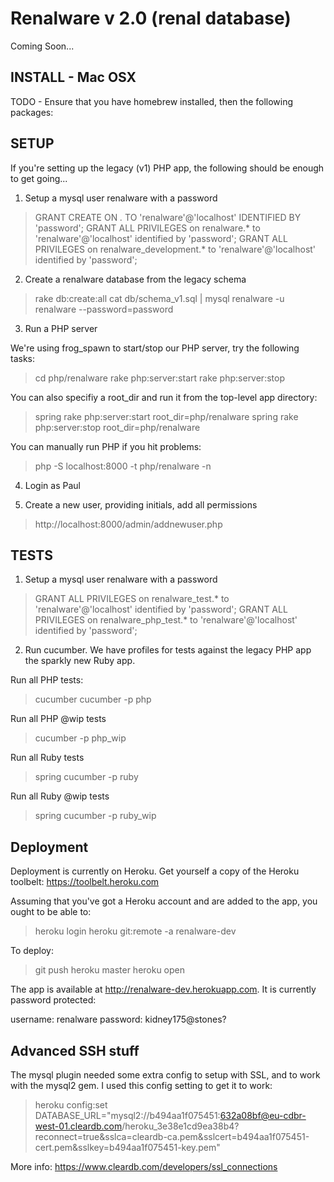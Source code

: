 Renalware v 2.0 (renal database)
============

Coming Soon...

INSTALL - Mac OSX
-------

TODO - Ensure that you have homebrew installed, then the following packages:

SETUP
-----

If you're setting up the legacy (v1) PHP app, the following should be enough to get going...

1. Setup a mysql user renalware with a password

> GRANT CREATE ON *.* TO 'renalware'@'localhost' IDENTIFIED BY 'password';
> GRANT ALL PRIVILEGES on renalware.* to 'renalware'@'localhost' identified by 'password';
> GRANT ALL PRIVILEGES on renalware_development.* to 'renalware'@'localhost' identified by 'password';

2. Create a renalware database from the legacy schema

> rake db:create:all
> cat db/schema_v1.sql | mysql renalware -u renalware --password=password

3. Run a PHP server

We're using frog_spawn to start/stop our PHP server, try the following tasks:

> cd php/renalware
> rake php:server:start
> rake php:server:stop

You can also specifiy a root_dir and run it from the top-level app directory:

> spring rake php:server:start root_dir=php/renalware
> spring rake php:server:stop root_dir=php/renalware

You can manually run PHP if you hit problems:

> php -S localhost:8000 -t php/renalware -n

4. Login as Paul

5. Create a new user, providing initials, add all permissions

> http://localhost:8000/admin/addnewuser.php

TESTS
-----

1. Setup a mysql user renalware with a password

> GRANT ALL PRIVILEGES on renalware_test.* to 'renalware'@'localhost' identified by 'password';
> GRANT ALL PRIVILEGES on renalware_php_test.* to 'renalware'@'localhost' identified by 'password';

2. Run cucumber. We have profiles for tests against the legacy PHP app the sparkly new Ruby app.

Run all PHP tests:

> cucumber
> cucumber -p php

Run all PHP @wip tests

> cucumber -p php_wip

Run all Ruby tests

> spring cucumber -p ruby

Run all Ruby @wip tests

> spring cucumber -p ruby_wip

Deployment
----------

Deployment is currently on Heroku. Get yourself a copy of the Heroku toolbelt: https://toolbelt.heroku.com

Assuming that you've got a Heroku account and are added to the app, you ought to
be able to:

> heroku login
> heroku git:remote -a renalware-dev

To deploy:
> git push heroku master
> heroku open

The app is available at http://renalware-dev.herokuapp.com. It is currently password protected:

username: renalware
password: kidney175@stones?

Advanced SSH stuff
------------------

The mysql plugin needed some extra config to setup with SSL, and to work with the
mysql2 gem. I used this config setting to get it to work:

> heroku config:set DATABASE_URL="mysql2://b494aa1f075451:632a08bf@eu-cdbr-west-01.cleardb.com/heroku_3e38e1cd9ea38b4?reconnect=true&sslca=cleardb-ca.pem&sslcert=b494aa1f075451-cert.pem&sslkey=b494aa1f075451-key.pem"

More info:
https://www.cleardb.com/developers/ssl_connections
